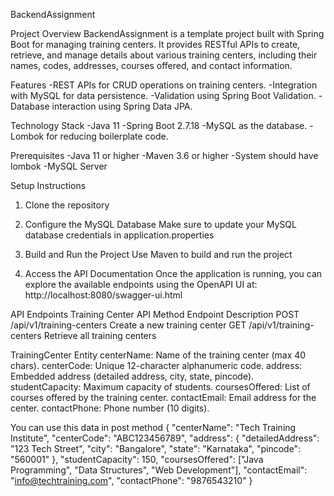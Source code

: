 BackendAssignment

Project Overview
BackendAssignment is a template project built with Spring Boot for managing training centers. It provides RESTful APIs to create, retrieve, and manage details about various training centers, including their names,
codes, addresses, courses offered, and contact information.

Features
-REST APIs for CRUD operations on training centers.
-Integration with MySQL for data persistence.
-Validation using Spring Boot Validation.
-Database interaction using Spring Data JPA.

Technology Stack
-Java 11
-Spring Boot 2.7.18
-MySQL as the database.
-Lombok for reducing boilerplate code.

Prerequisites
-Java 11 or higher
-Maven 3.6 or higher
-System should have lombok
-MySQL Server

Setup Instructions
1. Clone the repository

2. Configure the MySQL Database
Make sure to update your MySQL database credentials in application.properties

3. Build and Run the Project
Use Maven to build and run the project

4. Access the API Documentation
Once the application is running, you can explore the available endpoints using the OpenAPI UI at:
http://localhost:8080/swagger-ui.html

API Endpoints
Training Center API
Method	Endpoint	Description
POST	/api/v1/training-centers	Create a new training center
GET	/api/v1/training-centers	Retrieve all training centers


TrainingCenter Entity
centerName: Name of the training center (max 40 chars).
centerCode: Unique 12-character alphanumeric code.
address: Embedded address (detailed address, city, state, pincode).
studentCapacity: Maximum capacity of students.
coursesOffered: List of courses offered by the training center.
contactEmail: Email address for the center.
contactPhone: Phone number (10 digits).

You can use this data in post method
{
    "centerName": "Tech Training Institute",
    "centerCode": "ABC123456789",
    "address": {
        "detailedAddress": "123 Tech Street",
        "city": "Bangalore",
        "state": "Karnataka",
        "pincode": "560001"
    },
    "studentCapacity": 150,
    "coursesOffered": ["Java Programming", "Data Structures", "Web Development"],
    "contactEmail": "info@techtraining.com",
    "contactPhone": "9876543210"
}


